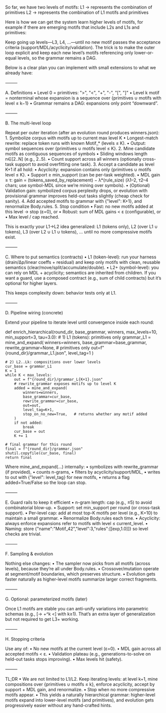 So far, we have two levels of motifs:
L1 -> represents the combination of primitives
L2 -> represents the combination of L1 motifs and primitives

Here is how we can get the system learn higher levels of motifs, for example if there are emerging motifs that include L2s and L1s and primitives:

Keep going up levels—L3, L4, …—until no new motif passes the acceptance criteria (support/MDL/acyclicity/validation). The trick is to make the outer loop explicit and keep each new level’s motifs referencing only lower-or-equal levels, so the grammar remains a DAG.

Below is a clear plan you can implement with small extensions to what we already have:

⸻

A. Definitions
	•	Level 0 = primitives: ">", "<", "+", "-", "[", "]"
	•	Level k motif = nonterminal whose expansion is a sequence over {primitives ∪ motifs with level ≤ k−1}
	•	Grammar remains a DAG: expansions only point “downward”.

⸻

B. The multi-level loop

Repeat per outer iteration (after an evolution round produces winners.json):
	1.	Symbolize corpus with motifs up to current max level K
	•	Longest-match rewrite: replace token runs with known Motif_* (levels ≤ K).
	•	Output: symbol sequences over {primitives ∪ motifs level ≤ K}.
	2.	Mine candidate motifs as contiguous sequences of symbols
	•	Sliding windows length n∈[2..N] (e.g., 2..5).
	•	Count support across all winners (optionally cross-task support to avoid overfitting one task).
	3.	Accept a candidate as level K+1 if all hold:
	•	Acyclicity: expansion contains only {primitives ∪ motifs level ≤ K}.
	•	Support ≥ min_support (can be per-task weighted).
	•	MDL gain ≥ τ:
gain = (tokens_saved_by_replacement) − λ*(rule_size)
(λ1–2, τ2–4 chars; use symbol-MDL since we’re mining over symbols).
	•	(Optional) Validation gain: symbolized corpus perplexity drops, or evolution with provisional grammar improves held-out tasks slightly (cheap check for sanity).
	4.	Add accepted motifs to grammar with {"level": K+1}, and renormalize Body.rules.
	5.	Stop condition
	•	Fast: no new motifs added at this level → stop (ε=0), or
	•	Robust: sum of MDL gains < ε (configurable), or
	•	Max level / cap reached.

This is exactly your L1→L2 idea generalized: L1 (tokens only), L2 (over L1 ∪ tokens), L3 (over L2 ∪ L1 ∪ tokens), … until no more compressive motifs exist.

⸻

C. Where to put semantics (contracts)
	•	L1 (token-level): run your harness (drain/Δp/linear coeffs + residual) and keep only motifs with clean, reusable semantics (clear/move/split/accumulate/double).
	•	L2+ (symbol-level): you can rely on MDL + acyclicity; semantics are inherited from children. If you want a guard, use a composed contract (e.g., sum of child contracts) but it’s optional for higher layers.

This keeps complexity down: behavior tests only at L1.

⸻

D. Pipeline wiring (concrete)

Extend your pipeline to iterate level until convergence inside each round:

def enrich_hierarchical(round_dir, base_grammar, winners, max_levels=10, min_support=3, tau=3.0):
    # 1) L1 (tokens): primitives only
    grammar_L1 = mine_and_expand(
        winners=winners,
        base_grammar=base_grammar,
        rewrite_grammar=None,          # primitives only
        out=f"{round_dir}/grammar_L1.json",
        level_tag=1
    )

    # 2) L2..Lk: compositions over lower levels
    cur_base = grammar_L1
    K = 1
    while K < max_levels:
        out = f"{round_dir}/grammar_L{K+1}.json"
        # rewrite_grammar exposes motifs up to level K
        added = mine_and_expand(
            winners=winners,
            base_grammar=cur_base,
            rewrite_grammar=cur_base,
            out=out,
            level_tag=K+1,
            stop_on_no_new=True,   # returns whether any motif added
        )
        if not added:
            break
        cur_base = out
        K += 1

    # final grammar for this round
    final = f"{round_dir}/grammar.json"
    shutil.copyfile(cur_base, final)
    return final

Where mine_and_expand(...) internally:
	•	symbolizes with rewrite_grammar (if provided),
	•	counts n-grams,
	•	filters by acyclicity/support/MDL,
	•	writes to out with {"level": level_tag} for new motifs,
	•	returns a flag added=True/False so the loop can stop.

⸻

E. Guard rails to keep it efficient
	•	n-gram length: cap (e.g., ≤5) to avoid combinatorial blow-up.
	•	Support: set min_support per round (or cross-task support).
	•	Per-level cap: add at most top-K motifs per level (e.g., K=10) to maintain a small grammar.
	•	Renormalize Body.rules each time.
	•	Acyclicity: always enforce expansions refer to motifs with level ≤ current_level.
	•	Naming: store {"name":"Motif_42","level":3,"rules":[[exp,1.0]]} so level checks are trivial.

⸻

F. Sampling & evolution

Nothing else changes:
	•	The sampler now picks from all motifs (across levels), because they’re all under Body.rules.
	•	Crossover/mutation operate at segment/motif boundaries, which preserves structure.
	•	Evolution gets faster naturally as higher-level motifs summarize larger correct fragments.

⸻

G. Optional: parameterized motifs (later)

Once L1 motifs are stable you can anti-unify variations into parametric schemas (e.g., [-> +^k <] with k≥1). That’s an extra layer of generalization but not required to get L3+ working.

⸻

H. Stopping criteria

Use any of:
	•	No new motifs at the current level (ε=0).
	•	MDL gain across all accepted motifs < ε.
	•	Validation plateau (e.g., generations-to-solve on held-out tasks stops improving).
	•	Max levels hit (safety).

⸻

TL;DR
	•	We are not limited to L1/L2. Keep iterating levels: at level k+1, mine compositions over {primitives ∪ motifs ≤ k}, enforce acyclicity, accept by support + MDL gain, and renormalize.
	•	Stop when no more compressive motifs appear.
	•	This yields a naturally hierarchical grammar: higher-level motifs expand into lower-level motifs (and primitives), and evolution gets progressively easier without any hand-crafted hints.